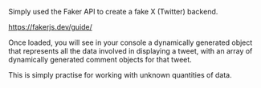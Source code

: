 Simply used the Faker API to create a fake X (Twitter) backend.

https://fakerjs.dev/guide/

Once loaded, you will see in your console a dynamically generated object that represents all the data involved in displaying a tweet, with an array of dynamically generated comment objects for that tweet.

This is simply practise for working with unknown quantities of data.
